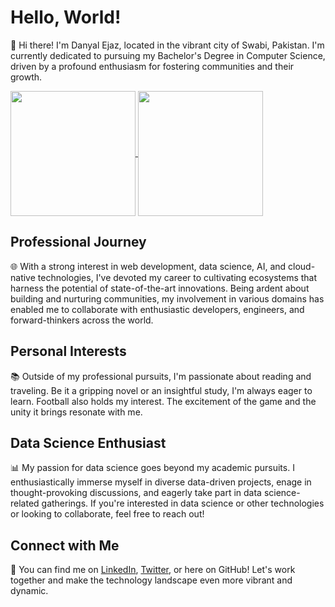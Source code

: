 # Hello, World!

👋 Hi there! I'm Danyal Ejaz, located in the vibrant city of Swabi, Pakistan. I'm currently dedicated to pursuing my Bachelor's Degree in Computer Science, driven by a profound enthusiasm for fostering communities and their growth.

<a href="https://github.com/anuraghazra/github-readme-stats">
  <img height=200 align="center" src="https://github-readme-stats.vercel.app/api?username=danyalejaz&show_icons=true&theme=transparent" />
</a>
<a href="https://github.com/anuraghazra/convoychat">
  <img height=200 align="center" src="https://github-readme-stats.vercel.app/api/top-langs?username=danyalejaz&layout=compact&langs_count=8&card_width=320&theme=transparent" />
</a>

## Professional Journey
🌐 With a strong interest in web development, data science, AI, and cloud-native technologies, I've devoted my career to cultivating ecosystems that harness the potential of state-of-the-art innovations. Being ardent about building and nurturing communities, my involvement in various domains has enabled me to collaborate with enthusiastic developers, engineers, and forward-thinkers across the world.

## Personal Interests
📚 Outside of my professional pursuits, I'm passionate about reading and traveling. Be it a gripping novel or an insightful study, I'm always eager to learn. Football also holds my interest. The excitement of the game and the unity it brings resonate with me.

## Data Science Enthusiast
📊 My passion for data science goes beyond my academic pursuits. I enthusiastically immerse myself in diverse data-driven projects, enage in thought-provoking discussions, and eagerly take part in data science-related gatherings. If you're interested in data science or other technologies or looking to collaborate, feel free to reach out!

## Connect with Me
🔗 You can find me on [LinkedIn](https://www.linkedin.com/in/danyalejaz/), [Twitter](https://twitter.com/idanyalejaz), or here on GitHub! Let's work together and make the technology landscape even more vibrant and dynamic.
